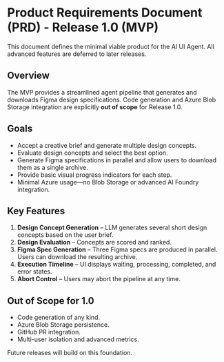# Product Requirements Document (PRD) - Release 1.0 (MVP)

This document defines the minimal viable product for the AI UI Agent. All advanced features are deferred to later releases.

## Overview

The MVP provides a streamlined agent pipeline that generates and downloads Figma design specifications. Code generation and Azure Blob Storage integration are explicitly **out of scope** for Release 1.0.

## Goals

- Accept a creative brief and generate multiple design concepts.
- Evaluate design concepts and select the best option.
- Generate Figma specifications in parallel and allow users to download them as a single archive.
- Provide basic visual progress indicators for each step.
- Minimal Azure usage—no Blob Storage or advanced AI Foundry integration.

## Key Features

1. **Design Concept Generation** – LLM generates several short design concepts based on the user brief.
2. **Design Evaluation** – Concepts are scored and ranked.
3. **Figma Spec Generation** – Three Figma specs are produced in parallel. Users can download the resulting archive.
4. **Execution Timeline** – UI displays waiting, processing, completed, and error states.
5. **Abort Control** – Users may abort the pipeline at any time.

## Out of Scope for 1.0

- Code generation of any kind.
- Azure Blob Storage persistence.
- GitHub PR integration.
- Multi-user isolation and advanced metrics.

Future releases will build on this foundation.
